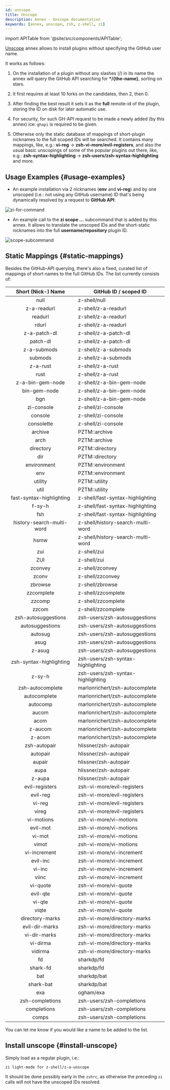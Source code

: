 ```yaml
---
id: unscope
title: Unscope
description: Annex - Unscope documentation
keywords: [annex, unscope, zsh, z-shell, zi]
---
```


import APITable from '@site/src/components/APITable';

[Unscope](https://github.com/z-shell/z-a-unscope) annex allows to install plugins without specifying the GitHub user name.

It works as follows:

1. On the installation of a plugin without any slashes (/) in its name the annex will query the GitHub API searching for **\*/{the-name}**, sorting on stars.

2. It first requires at least 10 forks on the candidates, then 2, then 0.

3. After finding the best result it sets it as the **full** remote-id of the plugin, storing the ID on disk for later automatic use.

4. For security, for such GH-API request to be made a newly added (by this annex) ice: `ghapi` is required to be given.

5. Otherwise only the static database of mappings of short-plugin nicknames to the full scoped IDs will be searched. It contains many mappings, like, e.g.: **vi-reg** → **zsh-vi-more/evil-registers**, and also the usual basic unscopings of some of the popular plugins out there, like, e.g.: **zsh-syntax-highlighting** → **zsh-users/zsh-syntax-highlighting** and more.

## Usage Examples {#usage-examples}

- An example installation via 2 nicknames (**env** and **vi-reg**) and by one unscoped (i.e.: not using any GitHub username) ID that's being dynamically resolved by a request to **GitHub API**:

![zi-for-command](https://github.com/z-shell/z-a-unscope/raw/main/docs/images/unscope-zinit-for.png)

- An example call to the **zi scope …** subcommand that is added by this annex. It allows to translate the unscoped IDs and the short-static nicknames into the full **username/repository** plugin ID.

![scope-subcommand](https://github.com/z-shell/z-a-unscope/raw/main/docs/images/unscope-scope-cmd.png)

## Static Mappings {#static-mappings}

Besides the GitHub-API querying, there's also a fixed, curated list of mappings of short names to the full GitHub IDs. The list currently consists of:

<APITable>

|    Short (Nick-) Name     | GitHub ID / scoped ID             |
| :-----------------------: | --------------------------------- |
|           null            | z-shell/null                      |
|        z-a-readurl        | z-shell/z-a-readurl               |
|          readurl          | z-shell/z-a-readurl               |
|           rdurl           | z-shell/z-a-readurl               |
|       z-a-patch-dl        | z-shell/z-a-patch-dl              |
|         patch-dl          | z-shell/z-a-patch-dl              |
|        z-a-submods        | z-shell/z-a-submods               |
|          submods          | z-shell/z-a-submods               |
|         z-a-rust          | z-shell/z-a-rust                  |
|           rust            | z-shell/z-a-rust                  |
|     z-a-bin-gem-node      | z-shell/z-a-bin-gem-node          |
|       bin-gem-node        | z-shell/z-a-bin-gem-node          |
|            bgn            | z-shell/z-a-bin-gem-node          |
|        zi-console         | z-shell/zi-console                |
|          console          | z-shell/zi-console                |
|        consolette         | z-shell/zi-console                |
|          archive          | PZTM::archive                     |
|           arch            | PZTM::archive                     |
|         directory         | PZTM::directory                   |
|            dir            | PZTM::directory                   |
|        environment        | PZTM::environment                 |
|            env            | PZTM::environment                 |
|          utility          | PZTM::utility                     |
|           util            | PZTM::utility                     |
| fast-syntax-highlighting  | z-shell/fast-syntax-highlighting  |
|          f-sy-h           | z-shell/fast-syntax-highlighting  |
|            fsh            | z-shell/fast-syntax-highlighting  |
| history-search-multi-word | z-shell/history-search-multi-word |
|           hsmw            | z-shell/history-search-multi-word |
|            zui            | z-shell/zui                       |
|            ZUI            | z-shell/zui                       |
|          zconvey          | z-shell/zconvey                   |
|           zconv           | z-shell/zzconvey                  |
|          zbrowse          | z-shell/zbrowse                   |
|        zzcomplete         | z-shell/zzcomplete                |
|          zzcomp           | z-shell/zzcomplete                |
|           zzcom           | z-shell/zzcomplete                |
|    zsh-autosuggestions    | zsh-users/zsh-autosuggestions     |
|      autosuggestions      | zsh-users/zsh-autosuggestions     |
|          autosug          | zsh-users/zsh-autosuggestions     |
|           asug            | zsh-users/zsh-autosuggestions     |
|          z-asug           | zsh-users/zsh-autosuggestions     |
|  zsh-syntax-highlighting  | zsh-users/zsh-syntax-highlighting |
|          z-sy-h           | zsh-users/zsh-syntax-highlighting |
|     zsh-autocomplete      | marlonrichert/zsh-autocomplete    |
|       autocomplete        | marlonrichert/zsh-autocomplete    |
|         autocomp          | marlonrichert/zsh-autocomplete    |
|           aucom           | marlonrichert/zsh-autocomplete    |
|           acom            | marlonrichert/zsh-autocomplete    |
|          z-aucom          | marlonrichert/zsh-autocomplete    |
|          z-acom           | marlonrichert/zsh-autocomplete    |
|       zsh-autopair        | hlissner/zsh-autopair             |
|         autopair          | hlissner/zsh-autopair             |
|          aupair           | hlissner/zsh-autopair             |
|           aupa            | hlissner/zsh-autopair             |
|          z-aupa           | hlissner/zsh-autopair             |
|      evil-registers       | zsh-vi-more/evil-registers        |
|         evil-reg          | zsh-vi-more/evil-registers        |
|          vi-reg           | zsh-vi-more/evil-registers        |
|           vireg           | zsh-vi-more/evil-registers        |
|        vi-motions         | zsh-vi-more/vi-motions            |
|         evil-mot          | zsh-vi-more/vi-motions            |
|          vi-mot           | zsh-vi-more/vi-motions            |
|           vimot           | zsh-vi-more/vi-motions            |
|       vi-increment        | zsh-vi-more/vi-increment          |
|         evil-inc          | zsh-vi-more/vi-increment          |
|          vi-inc           | zsh-vi-more/vi-increment          |
|           viinc           | zsh-vi-more/vi-increment          |
|         vi-quote          | zsh-vi-more/vi-quote              |
|         evil-qte          | zsh-vi-more/vi-quote              |
|          vi-qte           | zsh-vi-more/vi-quote              |
|           viqte           | zsh-vi-more/vi-quote              |
|      directory-marks      | zsh-vi-more/directory-marks       |
|      evil-dir-marks       | zsh-vi-more/directory-marks       |
|       vi-dir-marks        | zsh-vi-more/directory-marks       |
|         vi-dirma          | zsh-vi-more/directory-marks       |
|          vidirma          | zsh-vi-more/directory-marks       |
|            fd             | sharkdp/fd                        |
|         shark-fd          | sharkdp/fd                        |
|            bat            | sharkdp/bat                       |
|         shark-bat         | sharkdp/bat                       |
|            exa            | ogham/exa                         |
|      zsh-completions      | zsh-users/zsh-completions         |
|        completions        | zsh-users/zsh-completions         |
|           comps           | zsh-users/zsh-completions         |

</APITable>

You can let me know if you would like a name to be added to the list.

## Install unscope {#install-unscope}

Simply load as a regular plugin, i.e.:

```shell
zi light-mode for z-shell/z-a-unscope
```

It should be done possibly early in the `zshrc`, as otherwise the preceding `zi` calls will not have the unscoped IDs resolved.
